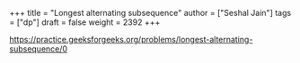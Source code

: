 +++
title = "Longest alternating subsequence"
author = ["Seshal Jain"]
tags = ["dp"]
draft = false
weight = 2392
+++

<https://practice.geeksforgeeks.org/problems/longest-alternating-subsequence/0>
